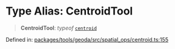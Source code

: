 # Type Alias: CentroidTool

> **CentroidTool**: *typeof* [`centroid`](../variables/centroid.md)

Defined in: [packages/tools/geoda/src/spatial\_ops/centroid.ts:155](https://github.com/GeoDaCenter/openassistant/blob/0a6a7e7306d75a25dc968b3117f04cb7bd613bec/packages/tools/geoda/src/spatial_ops/centroid.ts#L155)
